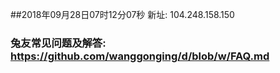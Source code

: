 ##2018年09月28日07时12分07秒 新址: 104.248.158.150
### 兔友常见问题及解答: https://github.com/wanggonging/d/blob/w/FAQ.md
